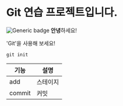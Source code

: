 # Git 연습 프로젝트입니다.
![Generic badge](https://img.shields.io/badge/level1-week1-green.svg)
**안녕**하세요!

'Git'을 사용해 보세요!
```
git init
```
|기능|설명|
|---|---|
|add|스테이지|
|commit|커밋|
